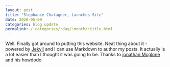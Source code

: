 ```yaml
---
layout: post
title: "Stephanie Chatagner, Launches Site"
date: 2020-05-09
categories: blog update
permalink: /:categories/:day/:month/:title.html
---
```


Well. Finally got around to putting this website. Neat thing about it - powered by [Jekyll](http://jekyllrb.com) and I can use Markdown to author my posts. It actually is a lot easier than I thought it was going to be.
Thanks to [jonathan Mcglone](http://jmcglone.com/guides/github-pages/#) and his howdodo
